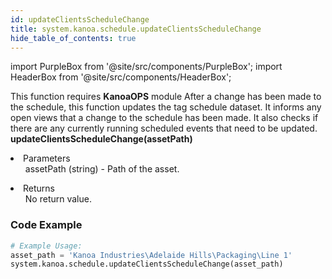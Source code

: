 ```yaml
---
id: updateClientsScheduleChange
title: system.kanoa.schedule.updateClientsScheduleChange
hide_table_of_contents: true
---
```


import PurpleBox from '@site/src/components/PurpleBox';
import HeaderBox from '@site/src/components/HeaderBox';

<PurpleBox>This function requires <b>KanoaOPS</b> module</PurpleBox>
<HeaderBox header="Description">
    After a change has been made to the schedule, this function updates the tag schedule dataset. It informs any open views that a change to the schedule has been made. It also checks if there are any currently running scheduled events that need to be updated.
</HeaderBox>
<HeaderBox header="Syntax">
    <b>updateClientsScheduleChange(assetPath)</b>
    <li>Parameters <br />
        <ul>
            assetPath (string) - Path of the asset.
        </ul>
    </li>
    <li>Returns <br />
        <ul>No return value.</ul>
    </li>
</HeaderBox>

### Code Example

```python
# Example Usage:
asset_path = 'Kanoa Industries\Adelaide Hills\Packaging\Line 1'
system.kanoa.schedule.updateClientsScheduleChange(asset_path)

